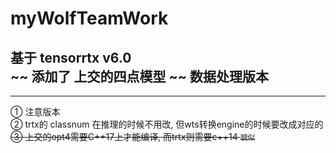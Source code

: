 # myWolfTeamWork
基于    tensorrtx v6.0  
~~ 添加了  上交的四点模型  ~~
数据处理版本  
---
---
① 注意版本  
② trtx的 classnum 在推理的时候不用改, 但wts转换engine的时候要改成对应的  
~~③ 上交的opt4需要C++17上才能编译, 而trtx则需要c++14  `貌似`~~